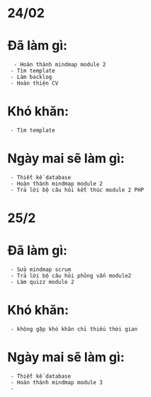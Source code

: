 # 24/02
 # Đã làm gì:
      - Hoàn thành mindmap module 2
     - Tìm template
     - Làm backlog
     - Hoàn thiện CV
 # Khó khăn:
     - Tìm template
 # Ngày mai sẽ làm gì:
     - Thiết kế database
     - Hoàn thành mindmap module 2
     - Trả lời bộ câu hỏi kết thúc module 2 PHP
 # 25/2
   # Đã làm gì:
     - Sửa mindmap scrum
     - Trả lời bộ câu hỏi phỏng vấn module2
     - Làm quizz module 2
 # Khó khăn:
     - không gặp khó khăn chỉ thiếu thời gian
 # Ngày mai sẽ làm gì:
     - Thiết kế database
     - Hoàn thành mindmap module 3
     - 

